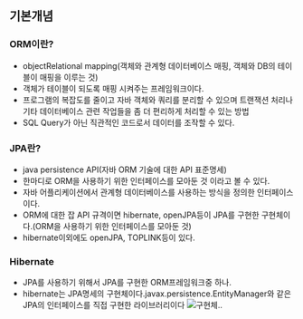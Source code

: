 ## 기본개념
### ORM이란?
- objectRelational mapping(객체와 관계형 데이터베이스 매핑, 객체와 DB의 테이블이 매핑을 이루는 것)
- 객체가 테이블이 되도록 매핑 시켜주는 프레임워크이다.
- 프로그램의 복잡도를 줄이고 자바 객체와 쿼리를 분리할 수 있으며 트랜잭션 처리나 기타 데이터베이스 관련 작업들을 좀 더 편리하게 처리할 수 있는 방법
- SQL Query가 아닌 직관적인 코드로서 데이터를 조작할 수 있다.

### JPA란?
- java persistence API(자바 ORM 기술에 대한 API 표준명세)
- 한마디로 ORM을 사용하기 위한 인터페이스를 모아둔 것 이라고 볼 수 있다.
- 자바 어플리케이션에서 관계형 데이터베이스를 사용하는 방식을 정의한 인터페이스이다.
- ORM에 대한 잡 API 규격이면 hibernate, openJPA등이 JPA를 구현한 구현체이다.(ORM을 사용하기 위한 인터페이스를 모아둔 것)
- hibernate이외에도 openJPA, TOPLINK등이 있다.

### Hibernate
- JPA를 사용하기 위해서 JPA를 구현한 ORM프레임워크중 하나.
- hibernate는 JPA명세의 구현체이다.javax.persistence.EntityManager와 같은 JPA의 인터페이스를 직접 구현한 라이브러리이다
![구현체..](https://img1.daumcdn.net/thumb/R1280x0/?scode=mtistory2&fname=https%3A%2F%2Fblog.kakaocdn.net%2Fdn%2FbUHeS3%2FbtqCaRN7gVh%2F0ZQRYe0CF6tQeD3d9d8ITk%2Fimg.png)